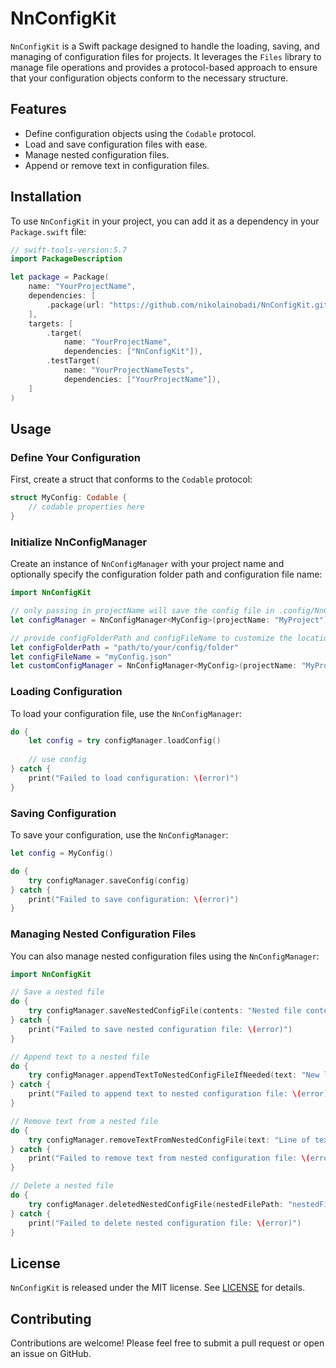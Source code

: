 # NnConfigKit

`NnConfigKit` is a Swift package designed to handle the loading, saving, and managing of configuration files for projects. It leverages the `Files` library to manage file operations and provides a protocol-based approach to ensure that your configuration objects conform to the necessary structure.

## Features

- Define configuration objects using the `Codable` protocol.
- Load and save configuration files with ease.
- Manage nested configuration files.
- Append or remove text in configuration files.

## Installation

To use `NnConfigKit` in your project, you can add it as a dependency in your `Package.swift` file:

```swift
// swift-tools-version:5.7
import PackageDescription

let package = Package(
    name: "YourProjectName",
    dependencies: [
        .package(url: "https://github.com/nikolainobadi/NnConfigKit.git", branch: "main")
    ],
    targets: [
        .target(
            name: "YourProjectName",
            dependencies: ["NnConfigKit"]),
        .testTarget(
            name: "YourProjectNameTests",
            dependencies: ["YourProjectName"]),
    ]
)
```

## Usage

### Define Your Configuration
First, create a struct that conforms to the `Codable` protocol:

```swift
struct MyConfig: Codable {
    // codable properties here
}
```

### Initialize NnConfigManager
Create an instance of `NnConfigManager` with your project name and optionally specify the configuration folder path and configuration file name:

```swift
import NnConfigKit

// only passing in projectName will save the config file in .config/NnConfigList/\(projectName) in your home directory
let configManager = NnConfigManager<MyConfig>(projectName: "MyProject")

// provide configFolderPath and configFileName to customize the location of the config file
let configFolderPath = "path/to/your/config/folder"
let configFileName = "myConfig.json"
let customConfigManager = NnConfigManager<MyConfig>(projectName: "MyProject", configFolderPath: configFolderName, configFileName: configFileName)
```

### Loading Configuration
To load your configuration file, use the `NnConfigManager`:

```swift
do {
    let config = try configManager.loadConfig()
    
    // use config
} catch {
    print("Failed to load configuration: \(error)")
}
```

### Saving Configuration
To save your configuration, use the `NnConfigManager`:

```swift
let config = MyConfig()

do {
    try configManager.saveConfig(config)
} catch {
    print("Failed to save configuration: \(error)")
}
```

### Managing Nested Configuration Files
You can also manage nested configuration files using the `NnConfigManager`:

```swift
import NnConfigKit

// Save a nested file
do {
    try configManager.saveNestedConfigFile(contents: "Nested file contents", nestedFilePath: "nestedFile.txt")
} catch {
    print("Failed to save nested configuration file: \(error)")
}

// Append text to a nested file
do {
    try configManager.appendTextToNestedConfigFileIfNeeded(text: "New line of text", nestedFilePath: "nestedFile.txt")
} catch {
    print("Failed to append text to nested configuration file: \(error)")
}

// Remove text from a nested file
do {
    try configManager.removeTextFromNestedConfigFile(text: "Line of text to remove", nestedFilePath: "nestedFile.txt")
} catch {
    print("Failed to remove text from nested configuration file: \(error)")
}

// Delete a nested file
do {
    try configManager.deletedNestedConfigFile(nestedFilePath: "nestedFile.txt")
} catch {
    print("Failed to delete nested configuration file: \(error)")
}
```

## License

`NnConfigKit` is released under the MIT license. See [LICENSE](LICENSE) for details.

## Contributing

Contributions are welcome! Please feel free to submit a pull request or open an issue on GitHub.
